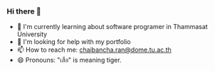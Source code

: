 ### Hi there 👋
- 🌱 I'm currently learning about software programer in Thammasat University
- 🤔 I'm looking for help with my portfolio
- 📫 How to reach me: chaibancha.ran@dome.tu.ac.th
- 😄 Pronouns: "เสือ" is meaning tiger.
<!--
**Chaibancha/Chaibancha** is a ✨ _special_ ✨ repository because its `README.md` (this file) appears on your GitHub profile.

Here are some ideas to get you started:

- 🔭 I’m currently working on ...
- 🌱 I’m currently learning ...
- 👯 I’m looking to collaborate on ...
- 🤔 I’m looking for help with ...
- 💬 Ask me about ...
- 📫 How to reach me: ...
- 😄 Pronouns: ...
- ⚡ Fun fact: ...
-->
